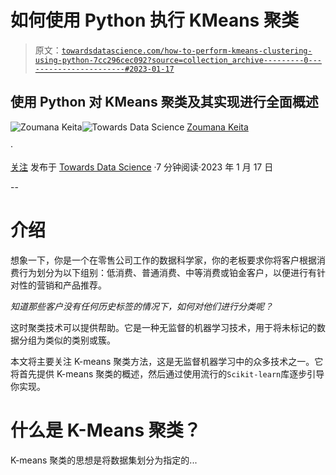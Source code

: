 # 如何使用 Python 执行 KMeans 聚类

> 原文：[`towardsdatascience.com/how-to-perform-kmeans-clustering-using-python-7cc296cec092?source=collection_archive---------0-----------------------#2023-01-17`](https://towardsdatascience.com/how-to-perform-kmeans-clustering-using-python-7cc296cec092?source=collection_archive---------0-----------------------#2023-01-17)

## 使用 Python 对 KMeans 聚类及其实现进行全面概述

[](https://zoumanakeita.medium.com/?source=post_page-----7cc296cec092--------------------------------)![Zoumana Keita](https://zoumanakeita.medium.com/?source=post_page-----7cc296cec092--------------------------------)[](https://towardsdatascience.com/?source=post_page-----7cc296cec092--------------------------------)![Towards Data Science](https://towardsdatascience.com/?source=post_page-----7cc296cec092--------------------------------) [Zoumana Keita](https://zoumanakeita.medium.com/?source=post_page-----7cc296cec092--------------------------------)

·

[关注](https://medium.com/m/signin?actionUrl=https%3A%2F%2Fmedium.com%2F_%2Fsubscribe%2Fuser%2Fe6ae785a30d&operation=register&redirect=https%3A%2F%2Ftowardsdatascience.com%2Fhow-to-perform-kmeans-clustering-using-python-7cc296cec092&user=Zoumana+Keita&userId=e6ae785a30d&source=post_page-e6ae785a30d----7cc296cec092---------------------post_header-----------) 发布于 [Towards Data Science](https://towardsdatascience.com/?source=post_page-----7cc296cec092--------------------------------) ·7 分钟阅读·2023 年 1 月 17 日[](https://medium.com/m/signin?actionUrl=https%3A%2F%2Fmedium.com%2F_%2Fvote%2Ftowards-data-science%2F7cc296cec092&operation=register&redirect=https%3A%2F%2Ftowardsdatascience.com%2Fhow-to-perform-kmeans-clustering-using-python-7cc296cec092&user=Zoumana+Keita&userId=e6ae785a30d&source=-----7cc296cec092---------------------clap_footer-----------)

--

[](https://medium.com/m/signin?actionUrl=https%3A%2F%2Fmedium.com%2F_%2Fbookmark%2Fp%2F7cc296cec092&operation=register&redirect=https%3A%2F%2Ftowardsdatascience.com%2Fhow-to-perform-kmeans-clustering-using-python-7cc296cec092&source=-----7cc296cec092---------------------bookmark_footer-----------)

# 介绍

想象一下，你是一个在零售公司工作的数据科学家，你的老板要求你将客户根据消费行为划分为以下组别：低消费、普通消费、中等消费或铂金客户，以便进行有针对性的营销和产品推荐。

*知道那些客户没有任何历史标签的情况下，如何对他们进行分类呢？*

这时聚类技术可以提供帮助。它是一种无监督的机器学习技术，用于将未标记的数据分组为类似的类别或簇。

本文将主要关注 K-means 聚类方法，这是无监督机器学习中的众多技术之一。它将首先提供 K-means 聚类的概述，然后通过使用流行的`Scikit-learn`库逐步引导你实现。

# 什么是 K-Means 聚类？

K-means 聚类的思想是将数据集划分为指定的...

